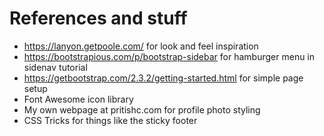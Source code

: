 # References and stuff

* https://lanyon.getpoole.com/ for look and feel inspiration
* https://bootstrapious.com/p/bootstrap-sidebar for hamburger menu in sidenav tutorial
* https://getbootstrap.com/2.3.2/getting-started.html for simple page setup
* Font Awesome icon library
* My own webpage at pritishc.com for profile photo styling
* CSS Tricks for things like the sticky footer
